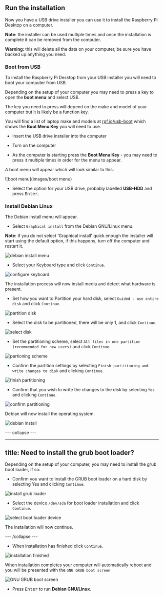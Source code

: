 ## Run the installation

Now you have a USB drive installer you can use it to install the Raspberry Pi Desktop on a computer.

**Note:** the installer can be used multiple times and once the installation is complete it can be removed from the computer.

**Warning:** this will delete all the data on your computer, be sure you have backed up anything you need.

### Boot from USB

To install the Raspberry Pi Desktop from your USB installer you will need to boot your computer from USB.

Depending on the setup of your computer you may need to press a key to open the **boot menu** and select USB.

The key you need to press will depend on the make and model of your computer but it is likely be a function key.  

You will find a list of laptop make and models at [rpf.io/usb-boot](http://rpf.io/usb-boot) which shows the **Boot Menu Key** you will need to use.

+ Insert the USB drive installer into the computer

+ Turn on the computer

+ As the computer is starting press the **Boot Menu Key** - you may need to press it multiple times in order for the menu to appear.

A boot menu will appear which will look similar to this:

![boot menu](images/boot menu)

+ Select the option for your USB drive, probably labelled **USB-HDD** and press <kbd>Enter</kbd>.

### Install Debian Linux

The Debian install menu will appear.

+ Select `Graphical install` from the Debian GNU/Linux menu.

**Note:** if you do not select 'Graphical install' quick enough the installer will start using the default option, if this happens, turn off the computer and restart it.

![debian install menu](images/step11.PNG)

+ Select your Keyboard type and click `Continue`.

![configure keyboard](images/step12.PNG)

The installation process will now install media and detect what hardware is present.

+ Set how you want to Partition your hard disk, select `Guided - use entire disk` and click `Continue`.

![partition disk](images/step13.PNG)

+ Select the disk to be partitioned, there will be only 1, and click `Continue`.

![select disk](images/step13_5.PNG)

+ Set the partitioning scheme, select `All files in one partition (recommended for new users)` and click `Continue`.

![partioning scheme](images/step14.PNG)

+ Confirm the partition settings by selecting `Finish partitioning and write changes to disk` and clicking `Continue`.

![finish partitioning](images/step15.PNG)

+ Confirm that you wish to write the changes to the disk by selecting `Yes` and clicking `Continue`.

![confirm partitioning](images/step16.PNG)

Debian will now install the operating system.

![debian install](images/step17.PNG)

--- collapse ---

---
title: Need to install the grub boot loader?
---

Depending on the setup of your computer, you may need to install the grub boot loader, if so:

+ Confirm you want to install the GRUB boot loader on a hard disk by selecting Yes and clicking `Continue`.

![install grub loader](images/step18.PNG)

+ Select the device `/dev/sda` for boot loader installation and click `Continue`.

![select boot loader device](images/step19.PNG)

The installation will now continue.

--- /collapse ---

+ When installation has finished click `Continue`.

![installation finished](images/step20.PNG)

When installation completes your computer will automatically reboot and you will be presented with the `GNU GRUB boot screen`

![GNU GRUB boot screen](images/debian_boot_screen.png)

+ Press <kbd>Enter</kbd> to run **Debian GNU/Linux**.